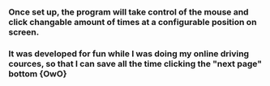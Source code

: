 ### Once set up, the program will take control of the mouse and click changable amount of times at a configurable position on screen.
### It was developed for fun while I was doing my online driving cources, so that I can save all the time clicking the "next page" bottom {OwO}
